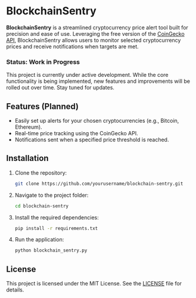 # BlockchainSentry

**BlockchainSentry** is a streamlined cryptocurrency price alert tool built for precision and ease of use. Leveraging the free version of the [CoinGecko API](https://www.coingecko.com/en/api), BlockchainSentry allows users to monitor selected cryptocurrency prices and receive notifications when targets are met.

### Status: Work in Progress

This project is currently under active development. While the core functionality is being implemented, new features and improvements will be rolled out over time. Stay tuned for updates.

## Features (Planned)

- Easily set up alerts for your chosen cryptocurrencies (e.g., Bitcoin, Ethereum).
- Real-time price tracking using the CoinGecko API.
- Notifications sent when a specified price threshold is reached.
  
## Installation

1. Clone the repository:
    ```bash
    git clone https://github.com/yourusername/blockchain-sentry.git
    ```
2. Navigate to the project folder:
    ```bash
    cd blockchain-sentry
    ```

3. Install the required dependencies:
    ```bash
    pip install -r requirements.txt
    ```

4. Run the application:
    ```bash
    python blockchain_sentry.py
    ```

## License

This project is licensed under the MIT License. See the [LICENSE](LICENSE) file for details.
